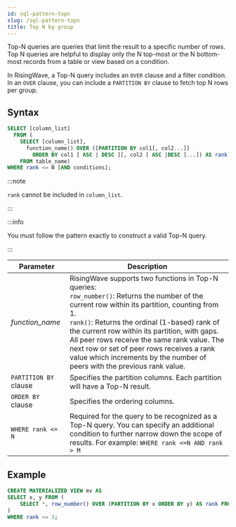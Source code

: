 ```yaml
---
id: sql-pattern-topn
slug: /sql-pattern-topn
title: Top N by group
---
```


Top-N queries are queries that limit the result to a specific number of rows. Top N queries are helpful to display only the N top-most or the N bottom-most records from a table or view based on a condition.

In RisingWave, a Top-N query includes an `OVER` clause and a filter condition. In an `OVER` clause, you can include a `PARTITION BY` clause to fetch top N rows per group.


## Syntax

```sql
SELECT [column_list] 
  FROM (
    SELECT [column_list], 
      function_name() OVER ([PARTITION BY col1[, col2...]] 
        ORDER BY col1 [ ASC | DESC ][, col2 [ ASC |DESC ]...]) AS rank 
    FROM table_name)
WHERE rank <= N [AND conditions];
```
:::note

`rank` cannot be included in `column_list`.

:::

:::info

You must follow the pattern exactly to construct a valid Top-N query.

:::

|Parameter|Description|
|---|---|
|*function_name*| RisingWave supports two functions in Top-N queries: <br />`row_number()`: Returns the number of the current row within its partition, counting from 1.<br />`rank()`: Returns the ordinal (1-based) rank of the current row within its partition, with gaps. All peer rows receive the same rank value. The next row or set of peer rows receives a rank value which increments by the number of peers with the previous rank value.|
|`PARTITION BY` clause |Specifies the partition columns. Each partition will have a Top-N result.|
|`ORDER BY` clause|Specifies the ordering columns.|
|`WHERE rank <= N`|Required for the query to be recognized as a Top-N query. You can specify an additional condition to further narrow down the scope of results. For example: `WHERE rank <=N AND rank > M`|

## Example

```sql
CREATE MATERIALIZED VIEW mv AS
SELECT x, y FROM (
    SELECT *, row_number() OVER (PARTITION BY x ORDER BY y) AS rank FROM t
)
WHERE rank <= 3;
```
